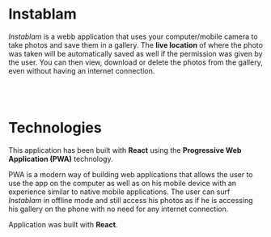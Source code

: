 # Instablam

_Instablam_ is a webb application that uses your computer/mobile camera to take photos and save them in a gallery. The **live location** of where the photo was taken will be automatically saved as well if the permission was given by the user.
You can then view, download or delete the photos from the gallery, even without having an internet connection.

<br>
<br>

# Technologies

This application has been built with **React** using the **Progressive Web Application (PWA)** technology.

PWA is a modern way of building web applications that allows the user to use the app on the computer as well as on his mobile device with an experience similar to native mobile applications.
The user can surf _Instablam_ in offline mode and still access his photos as if he is accessing his gallery on the phone with no
need for any internet connection.

Application was built with **React**.
